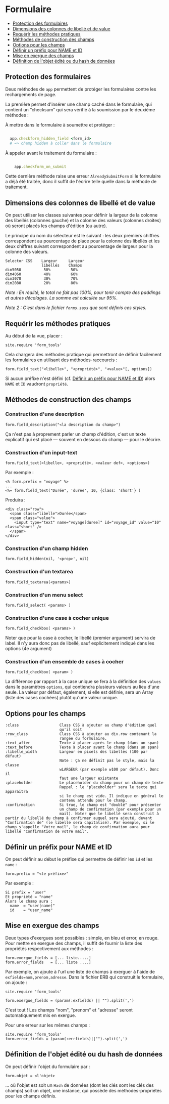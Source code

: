 # Formulaire


* [Protection des formulaires](#protectiondesformulaires)
* [Dimensions des colonnes de libellé et de value](#dimensionsdeuxcolonnes)
* [Requérir les méthodes pratiques](#requerirmethodespratiques)
* [Méthodes de construction des champs](#methodesdechamp)
* [Options pour les champs](#optionspourleschamps)
* [Définir un préfix pour NAME et ID](#definirunprefixpourlesnameetid)
* [Mise en exergue des champs](#mettreneexerguedeschamps)
* [Définition de l'objet édité ou du hash de données](#definitiondunobjet)


<a name='protectiondesformulaires'></a>

## Protection des formulaires

Deux méthodes de `app` permettent de protéger les formulaires contre les rechargements de page.

La première permet d'insérer une champ caché dans le formulaire, qui contient un “checksum” qui sera vérifié à la soumission par le deuxième méthodes :

À mettre dans le formulaire à soumettre et protéger :

~~~ruby

  app.checkform_hidden_field <form_id>
  # => champ hidden à coller dans le formulaire

~~~

À appeler avant le traitement du formulaire :

~~~ruby

    app.checkform_on_submit

~~~

Cette dernière méthode raise une erreur `AlreadySubmitForm` si le formulaire a déjà été traitée, donc il suffit de l'écrire telle quelle dans la méthode de traitement.    

<a name='dimensionsdeuxcolonnes'></a>

## Dimensions des colonnes de libellé et de value

On peut utiliser les classes suivantes pour définir la largeur de la colonne des libellés (colonnes gauche) et la colonne des valeurs (colonnes droites) où seront placés les champs d'édition (ou autre).

Le principe du nom du sélecteur est le suivant : les deux premiers chiffres correspondent au pourcentage de place pour la colonne des libellés et les deux chiffres suivant correspondent au pourcentage de largeur pour la colonne des valeurs.

    Selector CSS    Largeur     Largeur
                    libellés    Champs
    dim5050          50%         50%
    dim4060          40%         60%
    dim3070          30%         70%
    dim2080          20%         80%

*Note : En réalité, le total ne fait pas 100%, pour tenir compte des paddings et autres décalages. La somme est calculée sur 95%*.

*Note 2 : C'est dans le fichier `forms.sass` que sont définis ces styles.*

<a name='requerirmethodespratiques'></a>

## Requérir les méthodes pratiques

Au début de la vue, placer :

    site.require 'form_tools'

Cela chargera des méthodes pratique qui permettront de définir facilement les formulaires en utilisant des méthodes-raccourcis :


    form.field_text("<libelle>", "<propriété>", "<value>"[, options])

Si aucun préfixe n'est défini (cf. [Définir un préfix pour NAME et ID](#definirunprefixpourlesnameetid)) alors `NAME` et `ID` vaudront `propriété`.

<a name='methodesdechamp'></a>

## Méthodes de construction des champs

### Construction d'une description

    form.field_description("<la description du champ>")

Ça n'est pas à proprement parler un champ d'édition, c'est un texte explicatif qui est placé — souvent en dessous du champ — pour le décrire.

### Construction d'un input-text

    form.field_text(<libelle>, <propriété>, <valeur def>, <options>)

Par exemple :

    <% form.prefix = "voyage" %>
    ...
    <%= form.field_text("Durée", 'duree', 10, {class: 'short'} )

Produira :

    <div class="row">
      <span class="libelle">Durée</span>
      <span class="value">
        <input type="text" name="voyage[duree]" id="voyage_id" value="10" class="short" />
      </span>
    </div>

### Construction d'un champ hidden

    form.field_hidden(nil, '<prop>', nil)

### Construction d'un textarea

    form.field_textarea(<params>)

### Construction d'un menu select

    form.field_select( <params> )

### Construction d'une case à cocher unique

    form.field_checkbox( <params> )

Noter que pour la case à cocher, le libellé (premier argument) servira de label. Il n'y aura donc pas de libellé, sauf explicitement indiqué dans les options (4e argument)

### Construction d'un ensemble de cases à cocher

    form.field_checkbox( <param> )

La différence par rapport à la case unique se fera à la définition des `values` dans le paramètres `options`, qui contiendra plusieurs valeurs au lieu d'une seule. La valeur par défaut, également, si elle est définie, sera un Array (liste des cases cochées) plutôt qu'une valeur unique.

<a name='optionspourleschamps'></a>

## Options pour les champs

    :class                  Class CSS à ajouter au champ d'édition quel
                            qu'il soit
    :row_class              Class CSS à ajouter au div.row contenant la
                            rangée du formulaire.
    :text_after             Texte à placer après le champ (dans un span)
    :text_before            Texte à placer avant le champ (dans un span)
    :libelle_width          Largeur en pixels des libellés (100 par défaut)
                            Note : Ça ne définit pas le style, mais la classe
                            wLARGEUR (par exemple w100 par défaut). Donc il
                            faut une largeur existante
    :placeholder            Le placeholder du champ pour un champ de texte
                            Rappel : le "placeholder" sera le texte qui apparaitra
                            si le champ est vide. Il indique en général le
                            contenu attendu pour le champ.
    :confirmation           Si true, le champ est "doublé" pour présenter
                            un champ de confirmation (par exemple pour un
                            mail). Noter que le libellé sera construit à partir du libellé du champ à confirmer auquel sera ajouté, devant "Confirmation de" (le libellé sera capitalisé). Par exemple, si le champ s'appelle "Votre mail", le champ de confirmation aura pour libellé "Confirmation de votre mail".


<a name='definirunprefixpourlesnameetid'></a>

## Définir un préfix pour NAME et ID


On peut définir au début le préfixe qui permettre de définir les `id` et les `name` :

    form.prefix = "<le préfixe>"

Par exemple :

    Si prefix = "user"
    Et propriété = "name"
    Alors le champ aura :
      name  = "user[name]"
      id    = "user_name"

<a name='mettreneexerguedeschamps'></a>

## Mise en exergue des champs

Deux types d'exergues sont possibles : simple, en bleu et error, en rouge. Pour mettre en exergue des champs, il suffit de fournir la liste des propriétés respectivement aux méthodes :

    form.exergue_fields = [... liste.....]
    form.error_fields   = [... liste ....]

Par exemple, on ajoute à l'url une liste de champs à exerguer à l'aide de `exfields=nom,prenom,adresse`. Dans le fichier ERB qui construit le formulaire, on ajoute :

    site.require 'form_tools'

    form.exergue_fields = (param(:exfields) || "").split(',')

C'est tout ! Les champs "nom", "prenom" et "adresse" seront automatiquement mis en exergue.

Pour une erreur sur les mêmes champs :

    site.require 'form_tools'
    form.error_fields = (param(:errfields)||"").split(',')

<a name='definitiondunobjet'></a>

## Définition de l'objet édité ou du hash de données

On peut définir l'objet du formulaire par :

    form.objet = <l'objet>

… où l'objet est soit un `Hash` de données (dont les clés sont les clés des champs) soit un objet, une instance, qui possède des méthodes-propriétés pour les champs définis.
